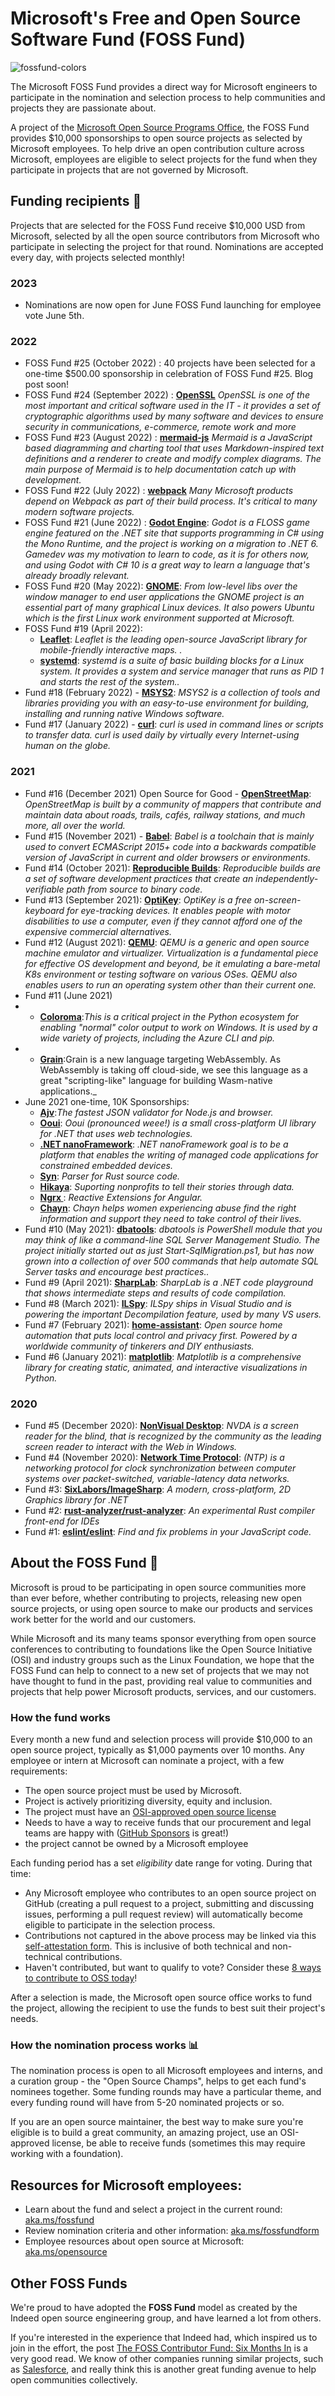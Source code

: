 # Microsoft's Free and Open Source Software Fund (FOSS Fund)
![fossfund-colors](assets/foss-fund.png)

The Microsoft FOSS Fund provides a direct way for Microsoft engineers to participate in the nomination and selection process to
help communities and projects they are passionate about.

A project of the [Microsoft Open Source Programs Office](https://opensource.microsoft.com), the FOSS Fund provides $10,000
sponsorships to open source projects as selected by Microsoft employees. To help drive an open contribution culture across
Microsoft, employees are eligible to select projects for the fund when they participate in projects that are not
governed by Microsoft.

## Funding recipients :money_with_wings:

Projects that are selected for the FOSS Fund receive $10,000 USD from Microsoft, selected by all the open source
contributors from Microsoft who participate in selecting the project for that round.   Nominations are accepted every day, with projects selected monthly!

### 2023
- Nominations are now open for June FOSS Fund launching for employee vote June 5th.
### 2022
- FOSS Fund #25 (October 2022) :  40 projects have been selected for a one-time $500.00 sponsorship in celebration of FOSS Fund #25. Blog post soon!
- FOSS Fund #24 (September 2022) : **[OpenSSL](https://www.openssl.org/)** _OpenSSL is one of the most important and critical software used in the IT - it provides a set of cryptographic algorithms used by many software and devices to ensure security in communications, e-commerce, remote work and more_
- FOSS Fund #23 (August 2022) : **[mermaid-js](https://mermaid-js.github.io)** _Mermaid is a JavaScript based diagramming and charting tool that uses Markdown-inspired text definitions and a renderer to create and modify complex diagrams. The main purpose of Mermaid is to help documentation catch up with development._
- FOSS Fund #22 (July 2022) : **[webpack](https://webpack.js.org/)** _Many Microsoft products depend on Webpack as part of their build process. It's critical to many modern software projects._
- FOSS Fund #21 (June 2022) : **[Godot Engine](https://godotengine.org/)**: _Godot is a FLOSS game engine featured on the .NET site that supports programming in C# using the Mono Runtime, and the project is working on a migration to .NET 6. Gamedev was my motivation to learn to code, as it is for others now, and using Godot with C# 10 is a great way to learn a language that's already broadly relevant._
- FOSS Fund #20 (May 2022):  **[GNOME](https://www.gnome.org/)**: _From low-level libs over the window manager to end user applications the GNOME project is an essential part of many graphical Linux devices. It also powers Ubuntu which is the first Linux work environment supported at Microsoft._
- FOSS Fund #19 (April 2022): 
  -  **[Leaflet](https://github.com/Leaflet/Leaflet)**: _Leaflet is the leading open-source JavaScript library for mobile-friendly interactive maps. ._
  -  **[systemd](https://systemd.io/)**: _systemd is a suite of basic building blocks for a Linux system. It provides a system and service manager that runs as PID 1 and starts the rest of the system.._
- Fund #18 (February 2022) - **[MSYS2](https://www.msys2.org/)**: _MSYS2 is a collection of tools and libraries providing you with an easy-to-use environment for building, installing and running native Windows software._
- Fund #17 (January 2022) - **[curl](https://curl.se/)**: _curl is used in command lines or scripts to transfer data. curl is used daily by virtually every Internet-using human on the globe._

### 2021
- Fund #16 (December 2021) Open Source for Good - **[OpenStreetMap](https://www.openstreetmap.org/about)**: _OpenStreetMap is built by a community of mappers that contribute and maintain data about roads, trails, cafés, railway stations, and much more, all over the world._
- Fund #15 (November 2021) - **[Babel](https://github.com/sponsors/babel)**: _Babel is a toolchain that is mainly used to convert ECMAScript 2015+ code into a backwards compatible version of JavaScript in current and older browsers or environments._
- Fund #14 (October 2021):  **[Reproducible Builds](https://reproducible-builds.org/)**: _Reproducible builds are a set of software development practices that create an independently-verifiable path from source to binary code._
- Fund #13 (September 2021): **[OptiKey](https://github.com/OptiKey/OptiKey)**: _OptiKey is a free on-screen-keyboard for eye-tracking devices. It enables people with motor disabilities to use a computer, even if they cannot afford one of the expensive commercial alternatives._
- Fund #12 (August 2021): **[QEMU](https://www.qemu.org/)**: _QEMU is a generic and open source machine emulator and virtualizer. Virtualization is a fundamental piece for effective OS development and beyond, be it emulating a bare-metal K8s environment or testing software on various OSes. QEMU also enables users to run an operating system other than their current one._
- Fund #11 (June 2021)
- -  **[Coloroma](https://github.com/tartley/colorama)**:_This is a critical project in the Python ecosystem for enabling "normal" color output to work on Windows. It is used by a wide variety of projects, including the Azure CLI and pip._
- -  **[Grain](https://github.com/grain-lang/grain)**:Grain is a new language targeting WebAssembly. As WebAssembly is taking off cloud-side, we see this language as a great "scripting-like" language for building Wasm-native applications._
- June 2021 one-time, 10K Sponsorships: 
  -  **[Ajv](https://github.com/ajv-validator/ajv)**:_The fastest JSON validator for Node.js and browser._
  -  **[Ooui](https://github.com/praeclarum/Ooui)**: _Ooui (pronounced weee!) is a small cross-platform UI library for .NET that uses web technologies._
  -  **[.NET nanoFramework](https://github.com/nanoframework/home)**: _.NET nanoFramework goal is to be a platform that enables the writing of managed code applications for constrained embedded devices._
  -  **[Syn](https://github.com/dtolnay/syn)**: _Parser for Rust source code._
  -  **[Hikaya](https://github.com/orgs/hikaya-io/repositories)**: _Suporting nonprofits to tell their stories through data._
  -  **[Ngrx ](https://github.com/ngrx/)**: _Reactive Extensions for Angular._
  -  **[Chayn](https://github.com/sponsors/chaynHQ)**: _Chayn helps women experiencing abuse find the right information and support they need to take control of their lives._
- Fund #10 (May 2021): **[dbatools](https://dbatools.io/)**: _dbatools is PowerShell module that you may think of like a command-line SQL Server Management Studio. The project initially started out as just Start-SqlMigration.ps1, but has now grown into a collection of over 500 commands that help automate SQL Server tasks and encourage best practices.._
- Fund #9 (April 2021): **[SharpLab](https://github.com/ashmind/SharpLab)**: _SharpLab is a .NET code playground that shows intermediate steps and results of code compilation._
- Fund #8 (March 2021): **[ILSpy](https://github.com/icsharpcode/ilspy)**: _ILSpy ships in Visual Studio and is powering the important Decompilation feature, used by many VS users._
- Fund #7 (February 2021): **[home-assistant](https://github.com/home-assistant/core)**: _Open source home automation that puts local control and privacy first. Powered by a worldwide community of tinkerers and DIY enthusiasts._
- Fund #6 (January 2021): **[matplotlib](https://matplotlib.org/)**: _Matplotlib is a comprehensive library for creating static, animated, and interactive visualizations in Python._

### 2020
- Fund #5 (December 2020): **[NonVisual Desktop](https://github.com/nvaccess/nvda)**: _NVDA is a screen reader for the blind, that is recognized by the community as the leading screen reader to interact with the Web in Windows._
- Fund #4 (November 2020): **[Network Time Protocol](https://www.ntp.org/)**: _(NTP) is a networking protocol for clock synchronization between computer systems over packet-switched, variable-latency data networks._
- Fund #3: **[SixLabors/ImageSharp](https://github.com/SixLabors/ImageSharp)**: _A modern, cross-platform, 2D Graphics library for .NET_
- Fund #2: **[rust-analyzer/rust-analyzer](https://github.com/rust-analyzer/rust-analyzer)**: _An experimental Rust compiler front-end for IDEs_
- Fund #1: **[eslint/eslint](https://github.com/eslint/eslint)**: _Find and fix problems in your JavaScript code._

## About the FOSS Fund :seedling:

Microsoft is proud to be participating in open source communities more than ever before, whether contributing to
projects, releasing new open source projects, or using open source to make our products and services work better for
the world and our customers.

While Microsoft and its many teams sponsor everything from open source conferences to contributing to foundations 
like the Open Source Initiative (OSI) and industry groups such as the Linux Foundation, we hope that the FOSS Fund
can help to connect to a new set of projects that we may not have thought to fund in the past, providing real value
to communities and projects that help power Microsoft products, services, and our customers.

### How the fund works

Every month a new fund and selection process will provide $10,000 to an open source project, typically as $1,000 payments
over 10 months. Any employee or intern at Microsoft can nominate a project, with a few requirements:

- The open source project must be used by Microsoft.
- Project is actively prioritizing diversity, equity and inclusion.
- The project must have an [OSI-approved open source license](https://opensource.org/)
- Needs to have a way to receive funds that our procurement and legal teams are happy with ([GitHub Sponsors](https://github.com/sponsors) is great!)
- the project cannot be owned by a Microsoft employee

Each funding period has a set _eligibility_ date range for voting. During that time:

* Any Microsoft employee who contributes to
an open source project on GitHub (creating a pull request to a project, submitting and discussing issues, performing a pull 
request review) will automatically become eligible to participate in the selection process.
* Contributions not captured in the above process may be linked via this [self-attestation form](https://repos.opensource.microsoft.com/contributions/attestation).  This is inclusive of both technical and non-technical contributions.
* Haven't contributed, but want to qualify to vote? Consider these [8 ways to contribute to OSS today](assets/8-ways-to-contribute.md)!

After a selection is made, the Microsoft open source office works to fund the project, allowing the recipient to use the
funds to best suit their project's needs.

### How the nomination process works :bar_chart:

The nomination process is open to all Microsoft employees and interns, and a curation group - the "Open Source Champs", helps
to get each fund's nominees together. Some funding rounds may have a particular theme, and every funding round will have
from 5-20 nominated projects or so.

If you are an open source maintainer, the best way to make sure you're eligible is to build a great community, an amazing project,
use an OSI-approved license, be able to receive funds (sometimes this may require working with a foundation).

## Resources for Microsoft employees:

- Learn about the fund and select a project in the current round: [aka.ms/fossfund](https://aka.ms/fossfund)
- Review nomination criteria and other information: [aka.ms/fossfundform](https://aka.ms/fossfundform)
- Employee resources about open source at Microsoft: [aka.ms/opensource](https://aka.ms/opensource)

## Other FOSS Funds

We're proud to have adopted the __FOSS Fund__ model as created by the Indeed open source engineering
group, and have learned a lot from others.

If you're interested in the experience that Indeed had, which
inspired us to join in the effort, the post 
[The FOSS Contributor Fund: Six Months In](https://engineering.indeedblog.com/blog/2019/07/foss-fund-six-months-in/) is a very
good read. We know of other companies running similar projects, such as [Salesforce](https://engineering.salesforce.com/announcing-the-first-foss-contributor-fund-recipient-60a295201497), and really think this is another great funding avenue to help open communities
collectively.
